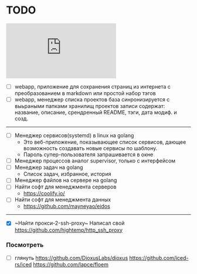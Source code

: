 # TODO

[![](https://asdertasd.site/counter/TODO.md?a=1)](https://asdertasd.site/counter/TODO.md)

- [ ] webapp, приложение для сохранения страниц из интернета с преобразованием в markdown или простой набор тэгов
- [ ] webapp, менеджер списка проектов
      база синронизируется с выьраными папками хранилищ проектов
      записи содержат: название, описание, срендренный README, тэги, дата модиф. и созд.
  
---

- [ ] Менеджер сервисов(systemd) в linux на golang
  - Это веб-приложение, показывающее список сервисов, дающее возможность создавать новые сервисы по шаблону.
  - Пароль супер-пользователя запрашивается в окне
- [ ] Менеджер процессов аналог supervisor, только с интерфейсом
- [ ] Менеджер задач на golang
  - Список задач, избранное, история
- [ ] Менеджер файлов на сервере на golang
- [ ] Найти софт для менеджмента серверов
  - https://coolify.io/
- [ ] Найти софт для менеджмента данных
  - https://github.com/mayneyao/eidos

---

- [x] ~Найти прокси-2-ssh-proxy~ Написал свой https://github.com/hightemp/http_ssh_proxy

### Посмотреть

- [ ] глянуть https://github.com/DioxusLabs/dioxus https://github.com/iced-rs/iced https://github.com/lapce/floem

